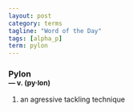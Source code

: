 ```yaml
---
layout: post
category: terms
tagline: "Word of the Day"
tags: [alpha_p]
term: pylon
---
```


<h3>Pylon<br/> <small>&mdash; v. (py<span>&middot;</span>lon)</small></h3>
<p><ol>
<li>an agressive tackling technique</li>
</ol></p>
